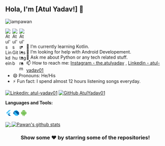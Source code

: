 ## Hola, I'm [Atul Yadav!] 👋

<p align="left"> <img src="https://komarev.com/ghpvc/?username=AtulYadav01&label=Views&color=blue&style=plastic" alt="iampawan" /> </p>


<a href="https://linkedin.com/in/atul-yadav01">
  <img align="left" alt="Atul's Linkdein" width="22px" src="https://cdn.jsdelivr.net/npm/simple-icons@v3/icons/linkedin.svg" />
</a>
<a href="https://github.com/AtulYadav01">
  <img align="left" alt="Atul's Github" width="22px" src="https://cdn.jsdelivr.net/npm/simple-icons@v3/icons/gmail.svg" />
</a>

<a href="https://instagram.com/the.atulyadav/">
  <img align="left" alt="Atul's Instagram" width="22px" src="https://cdn.jsdelivr.net/npm/simple-icons@v3/icons/instagram.svg" />
</a>



<br/>
<br/>




- 🌱 I’m currently learning Kotlin.
- 🤔 I’m looking for help with Android Developement.
- 💬 Ask me about Python or any tech related stuff.
- 📫 How to reach me: [Instagram - the.atulyadav](https://instagram.com/the.atulyadav/) , [Linkedin - atul-yadav01](https://linkedin.com/in/atul-yadav01/)
- 😄 Pronouns: He/His
- ⚡ Fun fact: I spend almost 12 hours listening songs everyday.


[![Linkedin: atul-yadav01](https://img.shields.io/badge/-atulyadav01-blue?style=flat-square&logo=Linkedin&logoColor=white&link=https://linkedin.com/in/atul-yadav01/)](https://linkedin.com/in/atul-yadav01/)
[![GitHub AtulYadav01](https://img.shields.io/github/followers/AtulYadav01?label=follow&style=social)](https://github.com/AtulYadav01)



**Languages and Tools:**  

<code><img height="20" src="https://raw.githubusercontent.com/github/explore/80688e429a7d4ef2fca1e82350fe8e3517d3494d/topics/flutter/flutter.png"></code>
<code><img height="20" src="https://raw.githubusercontent.com/github/explore/80688e429a7d4ef2fca1e82350fe8e3517d3494d/topics/dart/dart.png"></code>
<code><img height="20" src="https://raw.githubusercontent.com/github/explore/80688e429a7d4ef2fca1e82350fe8e3517d3494d/topics/android/android.png"></code>




<a href="https://github.com/AtulYadav01">
  <img align="center" src="https://github-readme-stats.vercel.app/api/top-langs/?username=AtulYadav01&theme=dark&hide_langs_below=1" />
</a>
<a href="https://github.com/AtulYadav01">
 <img align="center" src="https://github-readme-stats.vercel.app/api?username=AtulYadav01&show_icons=true&theme=dark&line_height=27" alt="Pawan's github stats"/>
</a>

<div align="center">

### Show some ❤️ by starring some of the repositories!

</div>

